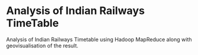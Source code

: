 # Analysis of Indian Railways TimeTable
Analysis of Indian Railways Timetable using Hadoop MapReduce along with geovisualisation of the result.
